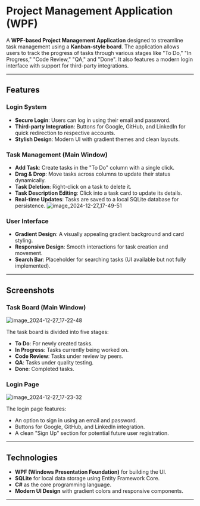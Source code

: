 # Project Management Application (WPF)

A **WPF-based Project Management Application** designed to streamline task management using a **Kanban-style board**. The application allows users to track the progress of tasks through various stages like "To Do," "In Progress," "Code Review," "QA," and "Done". It also features a modern login interface with support for third-party integrations.

---

## Features

### Login System
- **Secure Login**: Users can log in using their email and password.
- **Third-party Integration**: Buttons for Google, GitHub, and LinkedIn for quick redirection to respective accounts.
- **Stylish Design**: Modern UI with gradient themes and clean layouts.

### Task Management (Main Window)
- **Add Task**: Create tasks in the "To Do" column with a single click.
- **Drag & Drop**: Move tasks across columns to update their status dynamically.
- **Task Deletion**: Right-click on a task to delete it.
- **Task Description Editing**: Click into a task card to update its details.
- **Real-time Updates**: Tasks are saved to a local SQLite database for persistence.
![image_2024-12-27_17-49-51](https://github.com/user-attachments/assets/b3af74ca-d73f-4ecc-a0ce-c583021985aa)

### User Interface
- **Gradient Design**: A visually appealing gradient background and card styling.
- **Responsive Design**: Smooth interactions for task creation and movement.
- **Search Bar**: Placeholder for searching tasks (UI available but not fully implemented).

---

## Screenshots

### Task Board (Main Window)
![image_2024-12-27_17-22-48](https://github.com/user-attachments/assets/deacf928-bc84-4173-b239-2ef97c7a0c03)

The task board is divided into five stages:
- **To Do**: For newly created tasks.
- **In Progress**: Tasks currently being worked on.
- **Code Review**: Tasks under review by peers.
- **QA**: Tasks under quality testing.
- **Done**: Completed tasks.

### Login Page
![image_2024-12-27_17-23-32](https://github.com/user-attachments/assets/7183624f-d988-4c5c-8f58-eaa08decb0ab)

The login page features:
- An option to sign in using an email and password.
- Buttons for Google, GitHub, and LinkedIn integration.
- A clean "Sign Up" section for potential future user registration.

---

## Technologies

- **WPF (Windows Presentation Foundation)** for building the UI.
- **SQLite** for local data storage using Entity Framework Core.
- **C#** as the core programming language.
- **Modern UI Design** with gradient colors and responsive components.

---

